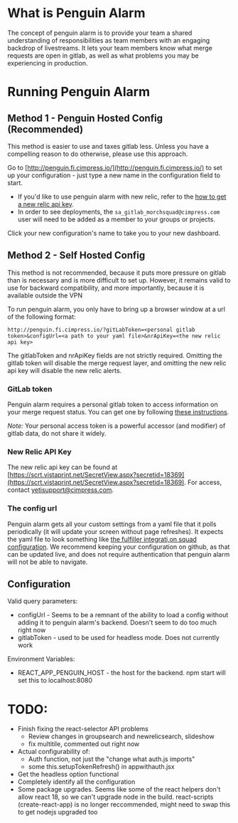 # What is Penguin Alarm
The concept of penguin alarm is to provide your team a shared understanding of responsibilities as team members with an engaging backdrop of livestreams.  It lets your team members know what merge requests are open in gitlab, as well as what problems you may be experiencing in production.

# Running Penguin Alarm

## Method 1 - Penguin Hosted Config (Recommended)
This method is easier to use and taxes gitlab less.  Unless you have a compelling reason to do otherwise, please use this approach.

Go to [http://penguin.fi.cimpress.io/](http://penguin.fi.cimpress.io/) to set up your configuration - just type a new name in the configuration field to start.  

* If you'd like to use penguin alarm with new relic, refer to the [how to get a new relic api key](#newrelic).
* In order to see deployments, the ```sa_gitlab_morchsquad@cimpress.com``` user will need to be added as a member to your groups or projects.

Click your new configuration's name to take you to your new dashboard.


## Method 2 - Self Hosted Config
This method is not recommended, because it puts more pressure on gitlab than is necessary and is more difficult to set up.  However, it remains valid to use for backward compatibility, and more importantly, because it is available outside the VPN

To run penguin alarm, you only have to bring up a browser window at a url of the following format:

```
http://penguin.fi.cimpress.io/?gitLabToken=<personal gitlab token>&configUrl=<a path to your yaml file>&nrApiKey=<the new relic api key>
```

The gitlabToken and nrApiKey fields are not strictly required. Omitting the gitlab token will disable the merge request layer, and omitting the new relic api key will disable the new relic alerts.

### GitLab token
Penguin alarm requires a personal gitlab token to access information on your merge request status.  You can get one by following [these instructions](https://docs.gitlab.com/ce/user/profile/personal_access_tokens.html).

*Note:* Your personal access token is a powerful accessor (and modifier) of gitlab data, do not share it widely.

### New Relic API Key
<a name="newrelic"></a>The new relic api key can be found at [https://scrt.vistaprint.net/SecretView.aspx?secretid=18369](https://scrt.vistaprint.net/SecretView.aspx?secretid=18369).  For access, contact yetisupport@cimpress.com.

### The config url
Penguin alarm gets all your custom settings from a yaml file that it polls periodically (it will update your screen without page refreshes).  It expects the yaml file to look something like [the fulfiller integrati,on squad configuration](https://rawgit.com/daward/penguinconfig/master/config.yaml).  We recommend keeping your configuration on github, as that can be updated live, and does not require authentication that penguin alarm will not be able to navigate.

## Configuration

Valid query parameters:
* configUrl - Seems to be a remnant of the ability to load a config without adding it to penguin alarm's backend. Doesn't seem to do too much right now
* gitlabToken - used to be used for headless mode. Does not currently work

Environment Variables:
* REACT_APP_PENGUIN_HOST - the host for the backend. npm start will set this to localhost:8080

# TODO:

* Finish fixing the react-selector API problems
  * Review changes in groupsearch and newrelicsearch, slideshow
  * fix multitile, commented out right now
* Actual configurability of:
    * Auth function, not just the "change what auth.js imports"
    * some this.setupTokenRefresh() in appwithauth.jsx
* Get the headless option functional
* Completely identify all the configuration
* Some package upgrades. Seems like some of the react helpers don't allow react 18, so we can't upgrade node in the build. react-scripts (create-react-app) is no longer reccommended, might need to swap this to get nodejs upgraded too